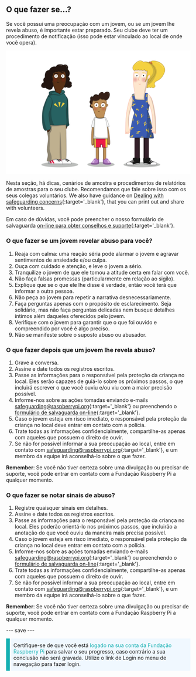 ## O que fazer se…?

Se você possui uma preocupação com um jovem, ou se um jovem lhe revela abuso, é importante estar preparado. Seu clube deve ter um procedimento de notificação (isso pode estar vinculado ao local de onde você opera).

![Três jovens em destaque.](images/8-Diverse-Mix-2.png)

Nesta seção, há dicas, cenários de amostra e procedimentos de relatórios de amostras para o seu clube. Recomendamos que fale sobre isso com os seus colegas voluntários. We also have guidance on [Dealing with safeguarding concerns](https://static.raspberrypi.org/files/safeguarding/Raspberry-Pi-Foundation-safeguarding-dealing-with-safeguarding-concerns.pdf){:target='_blank'}, that you can print out and share with volunteers.

Em caso de dúvidas, você pode preencher o nosso formulário de salvaguarda [on-line para obter conselhos e suporte](https://form.raspberrypi.org/f/safeguarding-concern-form){:target='_blank'}.

### O que fazer se um jovem revelar abuso para você?

1. Reaja com calma: uma reação séria pode alarmar o jovem e agravar sentimentos de ansiedade e/ou culpa.
1. Ouça com cuidado e atenção, e leve o jovem a sério.
1. Tranquilize o jovem de que ele tomou a atitude certa em falar com você.
1. Não faça falsas promessas (particularmente em relação ao sigilo).
1. Explique que se o que ele lhe disse é verdade, então você terá que informar a outra pessoa.
1. Não peça ao jovem para repetir a narrativa desnecessariamente.
1. Faça perguntas apenas com o propósito de esclarecimento. Seja solidário, mas não faça perguntas delicadas nem busque detalhes íntimos além daqueles oferecidos pelo jovem.
1. Verifique com o jovem para garantir que o que foi ouvido e compreendido por você é algo preciso.
1. Não se manifeste sobre o suposto abuso ou abusador.

### O que fazer depois que um jovem lhe revela abuso?

1. Grave a conversa.
1. Assine e date todos os registros escritos.
1. Passe as informações para o responsável pela proteção da criança no local. Eles serão capazes de guiá-lo sobre os próximos passos, o que incluirá escrever o que você ouviu e/ou viu com a maior precisão possível.
1. Informe-nos sobre as ações tomadas enviando e-mails [safeguarding@raspberrypi.org](mailto:safeguarding@raspberrypi.org){:target='_blank'} ou preenchendo o [ formulário de salvaguarda on-line](https://form.raspberrypi.org/f/safeguarding-concern-form){:target='_blank'}.
1. Caso o jovem esteja em risco imediato, o responsável pela proteção da criança no local deve entrar em contato com a polícia.
1. Trate todas as informações confidencialmente, compartilhe-as apenas com aqueles que possuem o direito de ouvir.
1. Se não for possível informar a sua preocupação ao local, entre em contato com [safeguarding@raspberrypi.org](mailto:safeguarding@raspberrypi.org){:target='_blank'}, e um membro da equipe irá aconselhá-lo sobre o que fazer.

**Remember**: Se você não tiver certeza sobre uma divulgação ou precisar de suporte, você pode entrar em contato com a Fundação Raspberry Pi a qualquer momento.

### O que fazer se notar sinais de abuso?

1. Registre quaisquer sinais em detalhes.
1. Assine e date todos os registros escritos.
1. Passe as informações para o responsável pela proteção da criança no local. Eles poderão orientá-lo nos próximos passos, que incluirão a anotação do que você ouviu da maneira mais precisa possível.
1. Caso o jovem esteja em risco imediato, o responsável pela proteção da criança no local deve entrar em contato com a polícia.
1. Informe-nos sobre as ações tomadas enviando e-mails [safeguarding@raspberrypi.org](mailto:safeguarding@raspberrypi.org){:target='_blank'} ou preenchendo o [ formulário de salvaguarda on-line](https://form.raspberrypi.org/f/safeguarding-concern-form){:target='_blank'}.
1. Trate todas as informações confidencialmente, compartilhe-as apenas com aqueles que possuem o direito de ouvir.
1. Se não for possível informar a sua preocupação ao local, entre em contato com [safeguarding@raspberrypi.org](mailto:safeguarding@raspberrypi.org){:target='_blank'}, e um membro da equipe irá aconselhá-lo sobre o que fazer.

**Remember**: Se você não tiver certeza sobre uma divulgação ou precisar de suporte, você pode entrar em contato com a Fundação Raspberry Pi a qualquer momento.

--- save ---

<p style="border-left: solid; border-width:10px; border-color: #0faeb0; background-color: aliceblue; padding: 10px;">
Certifique-se de que você está <span style="color: #0faeb0">logado na sua conta da Fundação Raspberry Pi </span> para salvar o seu progresso, caso contrário a sua conclusão não será gravada. Utilize o link de Login no menu de navegação para fazer login.
</p>

